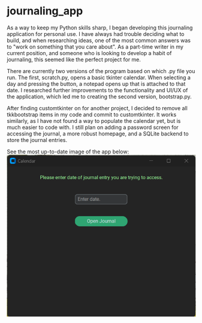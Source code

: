 # journaling_app

As a way to keep my Python skills sharp, I began developing this journaling application for personal use. I have always had trouble deciding what to build, and when researching ideas, one of the most common answers was to "work on something that you care about". As a part-time writer in my current position, and someone who is looking to develop a habit of journaling, this seemed like the perfect project for me. 

There are currently two versions of the program based on which .py file you run. The first, scratch.py, opens a basic tkinter calendar. When selecting a day and pressing the button, a notepad opens up that is attached to that date. I researched further improvements to the functionality and UI/UX of the application, which led me to creating the second version, bootstrap.py.

After finding customtkinter on for another project, I decided to remove all tkkbootstrap items in my code and commit to customtkinter. It works similarly, as I have not found a way to populate the calendar yet, but is much easier to code with. I still plan on adding a password screen for accessing the journal, a more robust homepage, and  a SQLite backend to store the journal entries.

See the most up-to-date image of the app below:
![Journal application as of Oct 12, 2023](Resources/app_20231012.png)